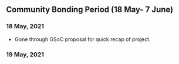 ## Community Bonding Period (18 May- 7 June)

### 18 May, 2021
- Gone through GSoC proposal for quick recap of project.

### 19 May, 2021
